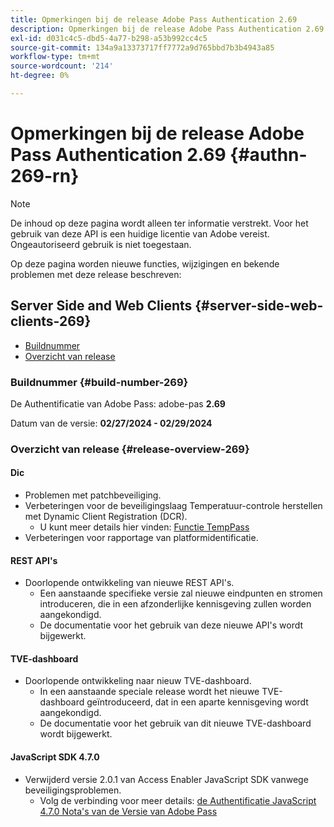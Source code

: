 ```yaml
---
title: Opmerkingen bij de release Adobe Pass Authentication 2.69
description: Opmerkingen bij de release Adobe Pass Authentication 2.69
exl-id: d031c4c5-dbd5-4a77-b298-a53b992cc4c5
source-git-commit: 134a9a13373717ff7772a9d765bbd7b3b4943a85
workflow-type: tm+mt
source-wordcount: '214'
ht-degree: 0%

---
```


# Opmerkingen bij de release Adobe Pass Authentication 2.69 {#authn-269-rn}

>[!NOTE]
>
>De inhoud op deze pagina wordt alleen ter informatie verstrekt. Voor het gebruik van deze API is een huidige licentie van Adobe vereist. Ongeautoriseerd gebruik is niet toegestaan.

Op deze pagina worden nieuwe functies, wijzigingen en bekende problemen met deze release beschreven:

## Server Side and Web Clients {#server-side-web-clients-269}

* [Buildnummer](#build-number-269)
* [Overzicht van release](#release-overview-269)

### Buildnummer {#build-number-269}

De Authentificatie van Adobe Pass: adobe-pas **2.69**

Datum van de versie: **02/27/2024 - 02/29/2024**

### Overzicht van release {#release-overview-269}

#### Dic

* Problemen met patchbeveiliging.
* Verbeteringen voor de beveiligingslaag Temperatuur-controle herstellen met Dynamic Client Registration (DCR).
   * U kunt meer details hier vinden: [ Functie TempPass ](../integration-guide-programmers/features-premium/temporary-access/temp-pass-feature.md)
* Verbeteringen voor rapportage van platformidentificatie.

#### REST API&#39;s

* Doorlopende ontwikkeling van nieuwe REST API&#39;s.
   * Een aanstaande specifieke versie zal nieuwe eindpunten en stromen introduceren, die in een afzonderlijke kennisgeving zullen worden aangekondigd.
   * De documentatie voor het gebruik van deze nieuwe API&#39;s wordt bijgewerkt.

#### TVE-dashboard

* Doorlopende ontwikkeling naar nieuw TVE-dashboard.
   * In een aanstaande speciale release wordt het nieuwe TVE-dashboard geïntroduceerd, dat in een aparte kennisgeving wordt aangekondigd.
   * De documentatie voor het gebruik van dit nieuwe TVE-dashboard wordt bijgewerkt.

#### JavaScript SDK 4.7.0

* Verwijderd versie 2.0.1 van Access Enabler JavaScript SDK vanwege beveiligingsproblemen.
   * Volg de verbinding voor meer details: [ de Authentificatie JavaScript 4.7.0 Nota&#39;s van de Versie van Adobe Pass ](authn-rn-javascript-470.md)
